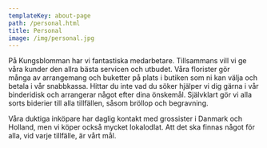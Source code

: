 ```yaml
---
templateKey: about-page
path: /personal.html
title: Personal
image: /img/personal.jpg
---
```


På Kungsblomman har vi fantastiska medarbetare. Tillsammans vill vi ge våra kunder den allra bästa servicen och utbudet. Våra florister gör många av arrangemang och buketter på plats i butiken som ni kan välja och betala i vår snabbkassa. Hittar du inte vad du söker hjälper vi dig gärna i vår binderidisk och arrangerar något efter dina önskemål. Självklart gör vi alla sorts biderier till alla tillfällen, såsom bröllop och begravning.

Våra duktiga inköpare har daglig kontakt med grossister i Danmark och Holland, men vi köper också mycket lokalodlat. Att det ska finnas något för alla, vid varje tillfälle, är vårt mål.
